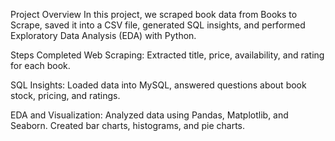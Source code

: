 Project Overview
In this project, we scraped book data from Books to Scrape, saved it into a CSV file, generated SQL insights, and performed Exploratory Data Analysis (EDA) with Python.

Steps Completed
Web Scraping: Extracted title, price, availability, and rating for each book.

SQL Insights: Loaded data into MySQL, answered questions about book stock, pricing, and ratings.

EDA and Visualization: Analyzed data using Pandas, Matplotlib, and Seaborn. Created bar charts, histograms, and pie charts.
